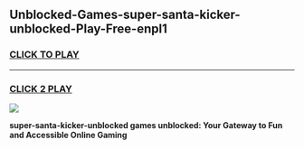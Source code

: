 
## Unblocked-Games-super-santa-kicker-unblocked-Play-Free-enpl1
<h3>
<a href="https://premium76.site?title=super-santa-kicker-unblocked&ref=19M">CLICK TO PLAY</a></h3>
<hr>

<h3>
<a href="https://premium76.site?title=super-santa-kicker-unblocked&ref=19M">CLICK 2 PLAY</a>
  
</h3>

<a href="https://premium76.site?title=super-santa-kicker-unblocked&ref=19M"><img src="https://clearcache.store/games.png"></a>


**super-santa-kicker-unblocked games unblocked: Your Gateway to Fun and Accessible Online Gaming**
